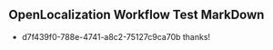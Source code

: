 ## OpenLocalization Workflow Test MarkDown
* d7f439f0-788e-4741-a8c2-75127c9ca70b 
thanks!<!--HONumber=Sep16_HO1-->